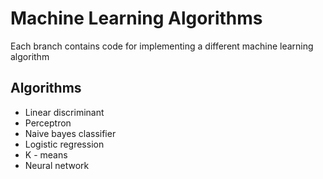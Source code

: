 # Machine Learning Algorithms

Each branch contains code for implementing a different machine learning algorithm

## Algorithms

* Linear discriminant
* Perceptron
* Naive bayes classifier
* Logistic regression
* K - means
* Neural network
